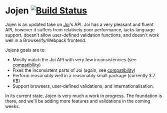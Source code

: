 # Jojen [![Build Status](https://travis-ci.org/WatchBeam/jojen.svg?branch=master)](https://travis-ci.org/WatchBeam/jojen)

Jojen is an updated take on [Joi](https://github.com/hapijs/joi)'s API. Joi has a very pleasant and fluent API, however it suffers from relatively poor performance, lacks language support, doesn't allow user-defined validation functions, and doesn't work well in a Browserify/Webpack frontend.

Jojens goals are to:
 - Mostly match the Joi API with very few inconsistencies (see [compatibility](https://github.com/WatchBeam/jojen/blob/master/compatibility.md))
 - Fixes the inconsistent parts of Joi (again, see [compatibility](https://github.com/WatchBeam/jojen/blob/master/compatibility.md))
 - Perform reasonably well in a reasonably small package (currently 3.7 KB)
 - Support browsers, user-defined validations, and internationalisation.

In its current state, Jojen is very much a work in progress. The foundation is there, and we'll be adding more features and validations in the coming weeks.
